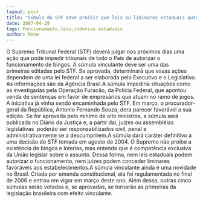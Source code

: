```yaml
---
layout: post
title: "Súmula do STF deve proibir que leis ou liminares estaduais autorizem funcionamento de bingos"
date: 2007-04-29
tags: Funcionamento,leis,rodovias estaduais
author: None
---
```

O Supremo Tribunal Federal (STF) deverá julgar nos próximos dias uma ação que pode&nbsp;impedir&nbsp;tribunais de todo o País de autorizar o funcionamento de bingos. A súmula vinculante deve ser uma das primeiras&nbsp;editadas pelo STF. Se aprovada, determinará que essas ações dependem de uma lei federal a ser elaborada pelo Executivo e o Legislativo. As informações são da Agência Brasil.A&nbsp;súmula impediria&nbsp;situações como as&nbsp;investigadas pela Operação Furacão, da Polícia Federal, que apontou venda de sentenças em favor de empresários que atuam no ramo de jogos.&nbsp;
A&nbsp;iniciativa já vinha sendo encaminhada pelo STF. Em março, o procurador-geral da República, Antonio Fernando Souza, dera parecer favorável a sua edição. Se for aprovada pelo mínimo de oito ministros, a súmula será publicada no Diário da Justiça e, a partir daí, juízes ou assembléias legislativas&nbsp; poderão ser responsabilizados civil, penal e administrativamente se a descumprirem.A súmula dará caráter definitivo a uma decisão do STF tomada em agosto de 2004. O Supremo&nbsp;não proíbe a existência de bingos e loterias, mas entende que é competência exclusiva da União legislar sobre o assunto. Dessa forma, nem leis estaduais podem autorizar o funcionamento, nem juízes podem conceder liminares favoráveis aos estabelecimentos.A súmula vinculante ainda é uma novidade no Brasil. Criada por&nbsp;emenda constitucional, ela foi regulamentada no final de 2006 e entrou em vigor em março deste ano. 
Além dessa, outras cinco súmulas serão votadas e, se aprovadas, se tornarão as primeiras da legislação brasileira com efeito vinculante.  